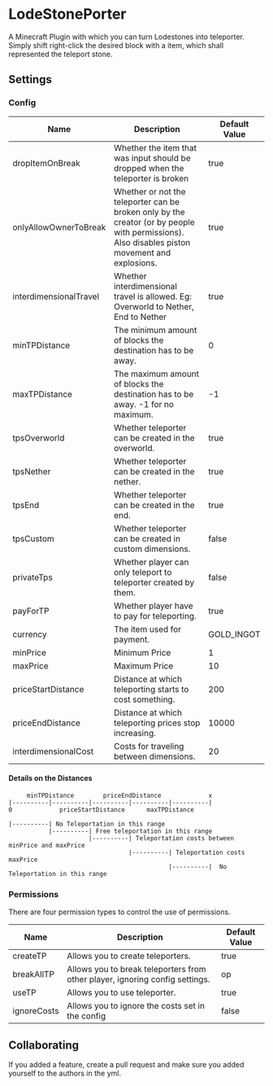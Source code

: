 # LodeStonePorter 

A Minecraft Plugin with which you can turn Lodestones into teleporter. Simply shift right-click the desired block with a item, which shall represented the teleport stone. 

## Settings

### Config

| Name                   | Description                                                                                                                                    | Default Value |
|------------------------|------------------------------------------------------------------------------------------------------------------------------------------------|---------------|
| dropItemOnBreak        | Whether the item that was input should be dropped when the teleporter is broken                                                                | true          |
| onlyAllowOwnerToBreak  | Whether or not the teleporter can be broken only by the creator (or by people with permissions). Also disables piston movement and explosions. | true          |
| interdimensionalTravel | Whether interdimensional travel is allowed. Eg: Overworld to Nether, End to Nether                                                             | true          |
| minTPDistance          | The minimum amount of blocks the destination has to be away.                                                                                   | 0             |
| maxTPDistance          | The maximum amount of blocks the destination has to be away. -1 for no maximum.                                                                | -1            |
| tpsOverworld           | Whether teleporter can be created in the overworld.                                                                                            | true          |
| tpsNether              | Whether teleporter can be created in the nether.                                                                                               | true          |
| tpsEnd                 | Whether teleporter can be created in the end.                                                                                                  | true          |
| tpsCustom              | Whether teleporter can be created in custom dimensions.                                                                                        | false         |
| privateTps             | Whether player can only teleport to teleporter created by them.                                                                                | false         |
| payForTP               | Whether player have to pay for teleporting.                                                                                                    | true          |
| currency               | The item used for payment.                                                                                                                     | GOLD_INGOT    |
| minPrice               | Minimum Price                                                                                                                                  | 1             |
| maxPrice               | Maximum Price                                                                                                                                  | 10            |
| priceStartDistance     | Distance at which teleporting starts to cost something.                                                                                        | 200           |
| priceEndDistance       | Distance at which teleporting prices stop increasing.                                                                                          | 10000         |
| interdimensionalCost   | Costs for traveling between dimensions.                                                                                                        | 20            |

#### Details on the Distances
```
     minTPDistance        priceEndDistance             x
|----------|----------|----------|----------|----------|
0             priceStartDistance      maxTPDistance     

|----------| No Teleportation in this range
           |----------| Free teleportation in this range
                      |----------| Teleportation costs between minPrice and maxPrice
                                 |----------| Teleportation costs maxPrice
                                            |----------|  No Teleportation in this range
```

### Permissions

There are four permission types to control the use of permissions.

| Name        | Description                                                                  | Default Value |
|-------------|------------------------------------------------------------------------------|---------------|
| createTP    | Allows you to create teleporters.                                            | true          |
| breakAllTP  | Allows you to break teleporters from other player, ignoring config settings. | op            |
| useTP       | Allows you to use teleporter.                                                | true          |
| ignoreCosts | Allows you to ignore the costs set in the config                             | false         |

## Collaborating

If you added a feature, create a pull request and make sure you added yourself to the authors in the yml.
